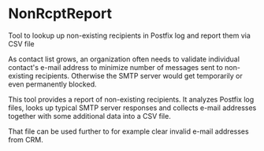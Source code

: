 # NonRcptReport
Tool to lookup up non-existing recipients in Postfix log and report them via CSV file

As contact list grows, an organization often needs to validate individual contact's
e-mail address to minimize number of messages sent to non-existing recipients.
Otherwise the SMTP server would get temporarily or even permanently blocked.

This tool provides a report of non-existing recipients. It analyzes Postfix log files,
looks up typical SMTP server responses and collects e-mail addresses together with
some additional data into a CSV file.

That file can be used further to for example clear invalid e-mail addresses from CRM.
